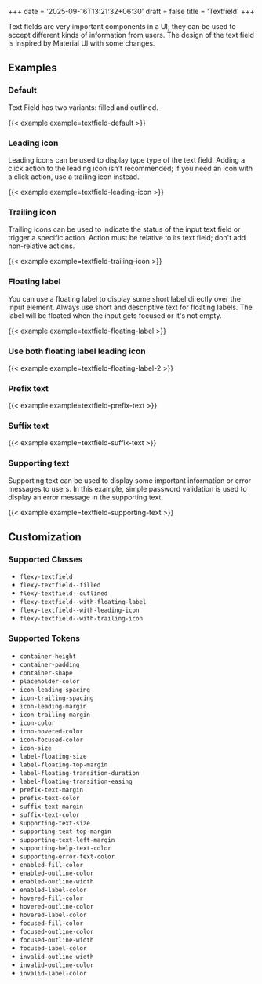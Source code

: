 +++
date = '2025-09-16T13:21:32+06:30'
draft = false
title = 'Textfield'
+++

Text fields are very important components in a UI; they can be used to accept
different kinds of information from users. The design of the text field is
inspired by Material UI with some changes.

<!--more-->

## Examples

### Default

Text Field has two variants: filled and outlined.

{{< example example=textfield-default >}}

### Leading icon

Leading icons can be used to display type type of the text field. Adding a
click action to the leading icon isn't recommended; if you need an icon with a
click action, use a trailing icon instead.

{{< example example=textfield-leading-icon >}}

### Trailing icon

Trailing icons can be used to indicate the status of the input text field or
trigger a specific action. Action must be relative to its text field; don't add
non-relative actions.

{{< example example=textfield-trailing-icon >}}

### Floating label

You can use a floating label to display some short label directly over the
input element. Always use short and descriptive text for floating labels. The
label will be floated when the input gets focused or it's not empty.

{{< example example=textfield-floating-label >}}

### Use both floating label leading icon

{{< example example=textfield-floating-label-2 >}}

### Prefix text

{{< example example=textfield-prefix-text >}}

### Suffix text

{{< example example=textfield-suffix-text >}}

### Supporting text

Supporting text can be used to display some important information or error
messages to users. In this example, simple password validation is used to
display an error message in the supporting text.

{{< example example=textfield-supporting-text >}}

## Customization

### Supported Classes

- `flexy-textfield`
- `flexy-textfield--filled`
- `flexy-textfield--outlined`
- `flexy-textfield--with-floating-label`
- `flexy-textfield--with-leading-icon`
- `flexy-textfield--with-trailing-icon`

### Supported Tokens

- `container-height`
- `container-padding`
- `container-shape`
- `placeholder-color`
- `icon-leading-spacing`
- `icon-trailing-spacing`
- `icon-leading-margin`
- `icon-trailing-margin`
- `icon-color`
- `icon-hovered-color`
- `icon-focused-color`
- `icon-size`
- `label-floating-size`
- `label-floating-top-margin`
- `label-floating-transition-duration`
- `label-floating-transition-easing`
- `prefix-text-margin`
- `prefix-text-color`
- `suffix-text-margin`
- `suffix-text-color`
- `supporting-text-size`
- `supporting-text-top-margin`
- `supporting-text-left-margin`
- `supporting-help-text-color`
- `supporting-error-text-color`
- `enabled-fill-color`
- `enabled-outline-color`
- `enabled-outline-width`
- `enabled-label-color`
- `hovered-fill-color`
- `hovered-outline-color`
- `hovered-label-color`
- `focused-fill-color`
- `focused-outline-color`
- `focused-outline-width`
- `focused-label-color`
- `invalid-outline-width`
- `invalid-outline-color`
- `invalid-label-color`
